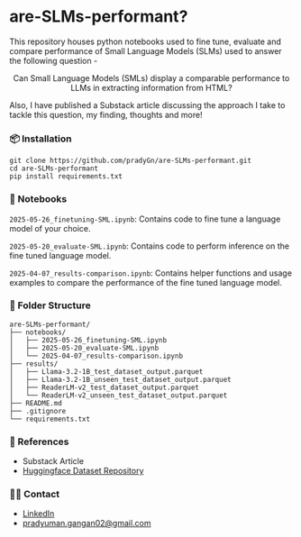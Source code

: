 # are-SLMs-performant?

This repository houses python notebooks used to fine tune, evaluate and compare performance of Small Language Models (SLMs) used to answer the following question -

<p align="center">Can Small Language Models (SMLs) display a comparable performance to LLMs in extracting information from HTML?</p>

Also, I have published a Substack article discussing the approach I take to tackle this question, my finding, thoughts and more!

### 📦 Installation

```
git clone https://github.com/pradyGn/are-SLMs-performant.git
cd are-SLMs-performant
pip install requirements.txt
```

### 🧪 Notebooks

`2025-05-26_finetuning-SML.ipynb`: Contains code to fine tune a language model of your choice.

`2025-05-20_evaluate-SML.ipynb`: Contains code to perform inference on the fine tuned language model.

`2025-04-07_results-comparison.ipynb`: Contains helper functions and usage examples to compare the performance of the fine tuned language model.

### 📁 Folder Structure
```
are-SLMs-performant/
├── notebooks/
│   ├── 2025-05-26_finetuning-SML.ipynb
│   ├── 2025-05-20_evaluate-SML.ipynb
│   └── 2025-04-07_results-comparison.ipynb
├── results/
│   ├── Llama-3.2-1B_test_dataset_output.parquet
│   ├── Llama-3.2-1B_unseen_test_dataset_output.parquet
│   ├── ReaderLM-v2_test_dataset_output.parquet
│   └── ReaderLM-v2_unseen_test_dataset_output.parquet
├── README.md
├── .gitignore
└── requirements.txt
```

### 🔗 References

- Substack Article
- [Huggingface Dataset Repository](https://huggingface.co/datasets/Jiraya/html_to_json_information_extraction_dataset)

### 🙋‍♂️ Contact

- [LinkedIn](https://www.linkedin.com/in/pradyumangangan/)
- pradyuman.gangan02@gmail.com
